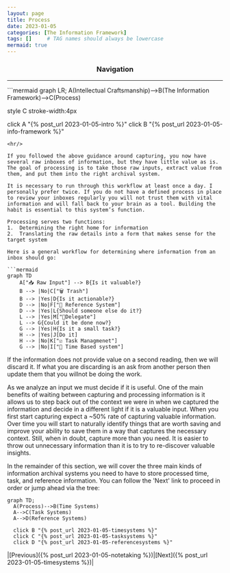 ```yaml
---
layout: page
title: Process
date: 2023-01-05
categories: [The Information Framework]
tags: []     # TAG names should always be lowercase
mermaid: true
---
```

<center><h3>Navigation</h3></center>
<hr/>
```mermaid
graph LR;
  A(Intellectual Craftsmanship)-->B(The Information Framework)-->C(Process)

  style C stroke-width:4px

  click A "{% post_url 2023-01-05-intro %}"
  click B "{% post_url 2023-01-05-info-framework %}"
```
<hr/>

If you followed the above guidance around capturing, you now have several raw inboxes of information, but they have little value as is. The goal of processing is to take those raw inputs, extract value from them, and put them into the right archival system.

It is necessary to run through this workflow at least once a day. I personally prefer twice. If you do not have a defined process in place to review your inboxes regularly you will not trust them with vital information and will fall back to your brain as a tool. Building the habit is essential to this system’s function.

Processing serves two functions:
1.	Determining the right home for information
2.	Translating the raw details into a form that makes sense for the target system

Here is a general workflow for determining where information from an inbox should go:

```mermaid
graph TD
    A["📥 Raw Input"] --> B{Is it valuable?}
    B --> |No|C["🗑️ Trash"]
    B --> |Yes|D{Is it actionable?}
    D --> |No|F["📖 Reference System"]
    D --> |Yes|L{Should someone else do it?}
    L --> |Yes|M["🤝Delegate"]
    L --> G{Could it be done now?}
    G --> |Yes|H{Is it a small task?}
    H --> |Yes|J[Do it]
    H --> |No|K["☑️ Task Managmenet"]
    G --> |No|I["📅 Time Based system"]
```
 
If the information does not provide value on a second reading, then we will discard it. If what you are discarding is an ask from another person then update them that you willnot be doing the work.

As we analyze an input we must decide if it is useful. One of the main benefits of waiting between capturing and processing information is it allows us to step back out of the context we were in when we captured the information and decide in a different light if it is a valuable input. When you first start capturing expect a ~50% rate of capturing valuable information. Over time you will start to naturally identify things that are worth saving and improve your ability to save them in a way that captures the necessary context. Still, when in doubt, capture more than you need. It is easier to throw out unnecessary information than it is to try to re-discover valuable insights.

In the remainder of this section, we will cover the three main kinds of information archival systems you need to have to store processed time, task, and reference information. You can follow the 'Next' link to proceed in order or jump ahead via the tree:

```mermaid
graph TD;
  A(Process)-->B(Time Systems)
  A-->C(Task Systems)
  A-->D(Reference Systems)

  click B "{% post_url 2023-01-05-timesystems %}"
  click C "{% post_url 2023-01-05-tasksystems %}"
  click D "{% post_url 2023-01-05-referencesystems %}"
```
|[Previous]({% post_url 2023-01-05-notetaking %})|[Next]({% post_url 2023-01-05-timesystems %})|